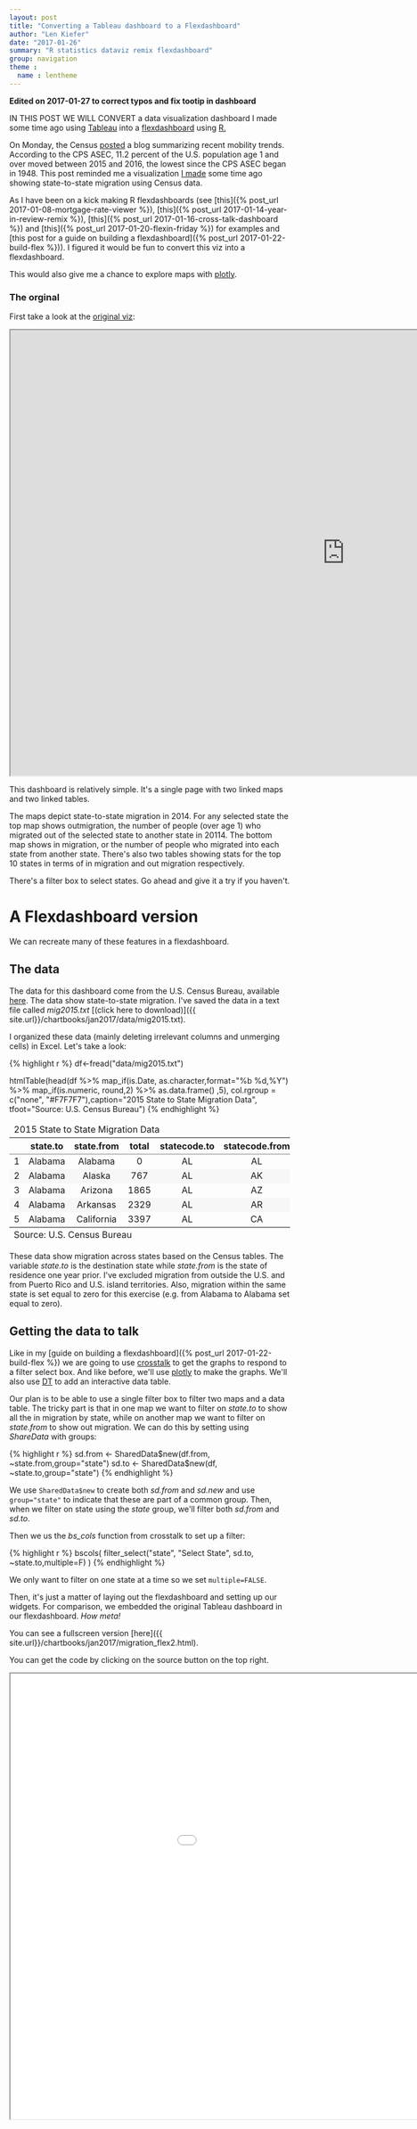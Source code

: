 ```yaml
---
layout: post
title: "Converting a Tableau dashboard to a Flexdashboard"
author: "Len Kiefer"
date: "2017-01-26"
summary: "R statistics dataviz remix flexdashboard"
group: navigation
theme :
  name : lentheme
---
```


**Edited on 2017-01-27 to correct typos and fix tootip in dashboard**

IN THIS POST WE WILL CONVERT a data visualization dashboard I made some time ago using [Tableau](https://www.tableau.com) into a [flexdashboard](http://rmarkdown.rstudio.com/flexdashboard/index.html) using [R.](https://www.r-project.org/)

On Monday, the Census [posted](http://www.census.gov/newsroom/blogs/random-samplings/2017/01/mover-rate.html) a blog summarizing recent mobility trends. According to the CPS ASEC, 11.2 percent of the U.S. population age 1 and over moved between 2015 and 2016, the lowest since the CPS ASEC began in 1948. This post reminded me a visualization [I made](https://public.tableau.com/profile/leonard.kiefer#!/vizhome/State-to-statemigrationin2014/Mobilitygraphic) some time ago showing state-to-state migration using Census data.

As I have been on a kick making R flexdashboards (see [this]({% post_url 2017-01-08-mortgage-rate-viewer %}), [this]({% post_url 2017-01-14-year-in-review-remix %}), [this]({% post_url 2017-01-16-cross-talk-dashboard %}) and [this]({% post_url 2017-01-20-flexin-friday %}) for examples and [this post for a guide on building a flexdashboard]({% post_url 2017-01-22-build-flex %})). I figured it would be fun to convert this viz into a flexdashboard.

This would also give me a chance to explore maps with [plotly](https://plot.ly/r/).

### The orginal

First take a look at the [original viz](https://public.tableau.com/views/State-to-statemigrationin2014/Mobilitygraphic?:embed=y&:display_count=yes):

<iframe src="https://public.tableau.com/views/State-to-statemigrationin2014/Mobilitygraphic?:embed=y&:display_count=yes" height="800" width="1200"></iframe>

This dashboard is relatively simple. It's a single page with two linked maps and two linked tables.

The maps depict state-to-state migration in 2014.  For any selected state the top map shows outmigration, the number of people (over age 1) who migrated out of the selected state to another state in 20114. The bottom map shows in migration, or the number of people who migrated into each state from another state. There's also two tables showing stats for the top 10 states in terms of in migration and out migration respectively.

There's a filter box to select states.  Go ahead and give it a try if you haven't.

# A Flexdashboard version

We can recreate many of these features in a flexdashboard.

## The data

The data for this dashboard come from the U.S. Census Bureau, available [here](http://www.census.gov/data/tables/time-series/demo/geographic-mobility/state-to-state-migration.html). The data show state-to-state migration.  I've saved the data in a text file called *mig2015.txt* [(click here to download)]({{ site.url}}/chartbooks/jan2017/data/mig2015.txt).

I organized these data (mainly deleting irrelevant columns and unmerging cells) in Excel.  Let's take a look:


{% highlight r %}
df<-fread("data/mig2015.txt")

htmlTable(head(df %>% map_if(is.Date, as.character,format="%b %d,%Y") %>% map_if(is.numeric, round,2) %>% as.data.frame() ,5), col.rgroup = c("none", "#F7F7F7"),caption="2015 State to State Migration Data",
          tfoot="Source: U.S. Census Bureau")
{% endhighlight %}

<table class='gmisc_table' style='border-collapse: collapse; margin-top: 1em; margin-bottom: 1em;' >
<thead>
<tr><td colspan='6' style='text-align: left;'>
2015 State to State Migration Data</td></tr>
<tr>
<th style='border-bottom: 1px solid grey; border-top: 2px solid grey;'> </th>
<th style='border-bottom: 1px solid grey; border-top: 2px solid grey; text-align: center;'>state.to</th>
<th style='border-bottom: 1px solid grey; border-top: 2px solid grey; text-align: center;'>state.from</th>
<th style='border-bottom: 1px solid grey; border-top: 2px solid grey; text-align: center;'>total</th>
<th style='border-bottom: 1px solid grey; border-top: 2px solid grey; text-align: center;'>statecode.to</th>
<th style='border-bottom: 1px solid grey; border-top: 2px solid grey; text-align: center;'>statecode.from</th>
</tr>
</thead>
<tbody>
<tr>
<td style='text-align: left;'>1</td>
<td style='text-align: center;'>Alabama</td>
<td style='text-align: center;'>Alabama</td>
<td style='text-align: center;'>0</td>
<td style='text-align: center;'>AL</td>
<td style='text-align: center;'>AL</td>
</tr>
<tr style='background-color: #f7f7f7;'>
<td style='background-color: #f7f7f7; text-align: left;'>2</td>
<td style='background-color: #f7f7f7; text-align: center;'>Alabama</td>
<td style='background-color: #f7f7f7; text-align: center;'>Alaska</td>
<td style='background-color: #f7f7f7; text-align: center;'>767</td>
<td style='background-color: #f7f7f7; text-align: center;'>AL</td>
<td style='background-color: #f7f7f7; text-align: center;'>AK</td>
</tr>
<tr>
<td style='text-align: left;'>3</td>
<td style='text-align: center;'>Alabama</td>
<td style='text-align: center;'>Arizona</td>
<td style='text-align: center;'>1865</td>
<td style='text-align: center;'>AL</td>
<td style='text-align: center;'>AZ</td>
</tr>
<tr style='background-color: #f7f7f7;'>
<td style='background-color: #f7f7f7; text-align: left;'>4</td>
<td style='background-color: #f7f7f7; text-align: center;'>Alabama</td>
<td style='background-color: #f7f7f7; text-align: center;'>Arkansas</td>
<td style='background-color: #f7f7f7; text-align: center;'>2329</td>
<td style='background-color: #f7f7f7; text-align: center;'>AL</td>
<td style='background-color: #f7f7f7; text-align: center;'>AR</td>
</tr>
<tr>
<td style='border-bottom: 2px solid grey; text-align: left;'>5</td>
<td style='border-bottom: 2px solid grey; text-align: center;'>Alabama</td>
<td style='border-bottom: 2px solid grey; text-align: center;'>California</td>
<td style='border-bottom: 2px solid grey; text-align: center;'>3397</td>
<td style='border-bottom: 2px solid grey; text-align: center;'>AL</td>
<td style='border-bottom: 2px solid grey; text-align: center;'>CA</td>
</tr>
</tbody>
<tfoot><tr><td colspan='6'>
Source: U.S. Census Bureau</td></tr></tfoot>
</table>

These data show migration across states based on the Census tables.  The variable *state.to* is the destination state while *state.from* is the state of residence one year prior. I've excluded migration from outside the U.S. and from Puerto Rico and U.S. island territories. Also, migration within the same state is set equal to zero for this exercise (e.g. from Alabama to Alabama set equal to zero).

## Getting the data to talk

Like in my [guide on building a flexdashboard]({% post_url 2017-01-22-build-flex %}) we are going to use [crosstalk](https://github.com/rstudio/crosstalk) to get the graphs to respond to a filter select box.  And like before, we'll use [plotly](https://plot.ly/r/) to make the graphs.  We'll also use [DT](https://rstudio.github.io/DT/) to add an interactive data table.

Our plan is to be able to use a single filter box to filter two maps and a data table. The tricky part is that in one map we want to filter on *state.to* to show all the in migration by state, while on another map we want to filter on *state.from* to show out migration. We can do this by setting using *ShareData* with groups:


{% highlight r %}
sd.from <- SharedData$new(df.from, ~state.from,group="state")
sd.to <- SharedData$new(df, ~state.to,group="state")
{% endhighlight %}

We use `SharedData$new` to create both *sd.from* and *sd.new* and use `group="state"` to indicate that these are part of a common group.  Then, when we filter on state using the *state* group, we'll filter both *sd.from* and *sd.to*.

Then we us the *bs_cols* function from crosstalk to set up a filter:


{% highlight r %}
bscols(
  filter_select("state", "Select State", sd.to, ~state.to,multiple=F)
)
{% endhighlight %}

We only want to filter on one state at a time so we set `multiple=FALSE`.

Then, it's just a matter of laying out the flexdashboard and setting up our widgets.  For comparison, we embedded the original Tableau dashboard in our flexdashboard. *How meta!*

You can see a fullscreen version [here]({{ site.url}}/chartbooks/jan2017/migration_flex2.html). 

You can get the code by clicking on the source button on the top right.

<iframe src="{{ site.url}}/chartbooks/jan2017/migration_flex2.html" height="800" width="1200"></iframe>
